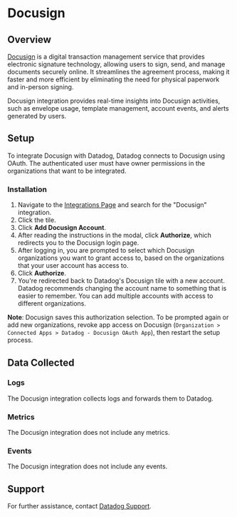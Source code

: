 # Docusign

## Overview

[Docusign][1] is a digital transaction management service that provides electronic signature technology, allowing users to sign, send, and manage documents securely online. It streamlines the agreement process, making it faster and more efficient by eliminating the need for physical paperwork and in-person signing.

Docusign integration provides real-time insights into Docusign activities, such as envelope usage, template management, account events, and alerts generated by users.

## Setup

To integrate Docusign with Datadog, Datadog connects to Docusign using OAuth. The authenticated user must have owner permissions in the organizations that want to be integrated.

### Installation

1. Navigate to the [Integrations Page][2] and search for the "Docusign" integration.
2. Click the tile.
3. Click **Add Docusign Account**.
4. After reading the instructions in the modal, click **Authorize**, which redirects you to the Docusign login page.
5. After logging in, you are prompted to select which Docusign organizations you want to grant access to, based on the organizations that your user account has access to.
6. Click **Authorize**.
7. You're redirected back to Datadog's Docusign tile with a new account. Datadog recommends changing the account name to something that is easier to remember. You can add multiple accounts with access to different organizations.

**Note**: Docusign saves this authorization selection. To be prompted again or add new organizations, revoke app access on Docusign (`Organization > Connected Apps > Datadog - Docusign OAuth App`), then restart the setup process.

## Data Collected

### Logs 

The Docusign integration collects logs and forwards them to Datadog.

### Metrics

The Docusign integration does not include any metrics.

### Events

The Docusign integration does not include any events.

## Support

For further assistance, contact [Datadog Support][3].

[1]: https://www.docusign.com/
[2]: https://app.datadoghq.com/integrations
[3]: /help